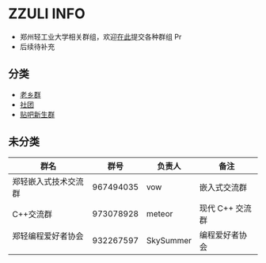 # ZZULI INFO

- 郑州轻工业大学相关群组，欢迎[在此](https://github.com/zzuli-info/zzuli-info.github.io)提交各种群组 Pr
- 后续待补充

## 分类

- [老乡群](./provinces.html)
- [社团](./clubs.html)
- [贴吧新生群](./tieba.html)

## 未分类

| 群名                 | 群号      | 负责人    | 备注            |
| -------------------- | --------- | --------- | --------------- |
| 郑轻嵌入式技术交流群 | 967494035 | vow       | 嵌入式交流群    |
| C++交流群            | 973078928 | meteor    | 现代 C++ 交流群 |
| 郑轻编程爱好者协会   | 932267597 | SkySummer | 编程爱好者协会  |

